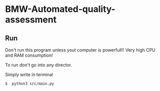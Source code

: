 # BMW-Automated-quality-assessment
## Run
Don't run this program unless yout computer is powerfull!!
Very high CPU and RAM consumption!

To run don't go into any director.

Simply write in terminal

```
$  python3 src/main.py
```
